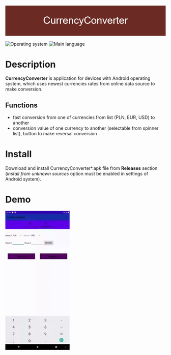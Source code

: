 ﻿![banner](res/banner.png)

![Operating system](https://img.shields.io/badge/OS-Android%208.0%2B-brightgreen)  ![Main language](https://img.shields.io/badge/Main%20language-Java-blue)
# Description
**CurrencyConverter** is application for devices with Android operating system, which uses newest currencies rates from online data source to make conversion.

## Functions
* fast conversion from one of currencies from list (PLN, EUR, USD) to another
* conversion value of one currency to another (selectable from spinner list), button to make reversal conversion

# Install
Download and install CurrencyConverter*.apk file from **Releases** section (*install from unknown sources* option must be enabled in settings of Android system).

# Demo
<img src="res/CurrencyConverter_LightTheme.gif" alt="Light theme" width="40%" height="40%">
